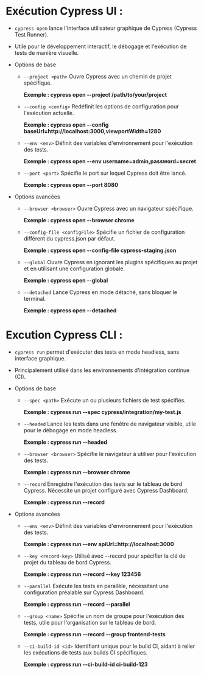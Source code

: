 # Exécution Cypress UI :

- `cypress open` lance l'interface utilisateur graphique de Cypress (Cypress Test Runner).
- Utile pour le développement interactif, le débogage et l'exécution de tests de manière visuelle.
- Options de base

  - `--project <path>`
    Ouvre Cypress avec un chemin de projet spécifique.

    **Exemple : cypress open --project /path/to/your/project**

  - `--config <config>`
    Redéfinit les options de configuration pour l'exécution actuelle.

    **Exemple : cypress open --config baseUrl=http://localhost:3000,viewportWidth=1280**

  - `--env <env>`
    Définit des variables d'environnement pour l'exécution des tests.

    **Exemple : cypress open --env username=admin,password=secret**

  - `--port <port>`
    Spécifie le port sur lequel Cypress doit être lancé.

    **Exemple : cypress open --port 8080**

- Options avancées

  - `--browser <browser>`
    Ouvre Cypress avec un navigateur spécifique.

    **Exemple : cypress open --browser chrome**

  - `--config-file <configFile>`
    Spécifie un fichier de configuration différent du cypress.json par défaut.

    **Exemple : cypress open --config-file cypress-staging.json**

  - `--global`
    Ouvre Cypress en ignorant les plugins spécifiques au projet et en utilisant une configuration globale.

    **Exemple : cypress open --global**

  - `--detached`
    Lance Cypress en mode détaché, sans bloquer le terminal.

    **Exemple : cypress open --detached**

# Excution Cypress CLI :

- `cypress run` permet d'exécuter des tests en mode headless, sans interface graphique.
- Principalement utilisé dans les environnements d'intégration continue (CI).
- Options de base

  - `--spec <path>`
    Exécute un ou plusieurs fichiers de test spécifiés.

    **Exemple : cypress run --spec cypress/integration/my-test.js**

  - `--headed`
    Lance les tests dans une fenêtre de navigateur visible, utile pour le débogage en mode headless.

    **Exemple : cypress run --headed**

  - `--browser <browser>`
    Spécifie le navigateur à utiliser pour l'exécution des tests.

    **Exemple : cypress run --browser chrome**

  - `--record`
    Enregistre l'exécution des tests sur le tableau de bord Cypress.
    Nécessite un projet configuré avec Cypress Dashboard.

    **Exemple : cypress run --record**

- Options avancées

  - `--env <env>`
    Définit des variables d'environnement pour l'exécution des tests.

    **Exemple : cypress run --env apiUrl=http://localhost:3000**

  - `--key <record-key>`
    Utilisé avec --record pour spécifier la clé de projet du tableau de bord Cypress.

    **Exemple : cypress run --record --key 123456**

  - `--parallel`
    Exécute les tests en parallèle, nécessitant une configuration préalable sur Cypress Dashboard.

    **Exemple : cypress run --record --parallel**

  - `--group <name>`
    Spécifie un nom de groupe pour l'exécution des tests, utile pour l'organisation sur le tableau de bord.

    **Exemple : cypress run --record --group frontend-tests**

  - `--ci-build-id <id>`
    Identifiant unique pour le build CI, aidant à relier les exécutions de tests aux builds CI spécifiques.

    **Exemple : cypress run --ci-build-id ci-build-123**
